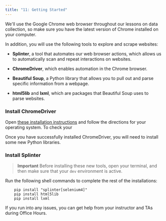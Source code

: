 ```yaml
---
title: "11: Getting Started"
---
```


<img style="display: none;" src="https://static.bc-edx.com/data/dl-1-2/m11/lms/img/banner.jpg" alt="lesson banner" />

We'll use the Google Chrome web browser throughout our lessons on data collection, so make sure you have the latest version of Chrome installed on your computer.

In addition, you will use the following tools to explore and scrape websites:

* **Splinter**, a tool that automates our web browser actions, which allows us to automatically scan and repeat interactions on websites.

* **ChromeDriver**, which enables automation in the Chrome browser.

* **Beautiful Soup**, a Python library that allows you to pull out and parse specific information from a webpage.

* **html5lib** and **lxml**, which are packages that Beautiful Soup uses to parse websites.

### Install ChromeDriver

Open [these installation instructions](https://splinter.readthedocs.io/en/latest/install/external.html) and follow the directions for your operating system. To check your 

Once you have successfully installed ChromeDriver, you will need to install some new Python libraries.

### Install Splinter

> **Important** Before installing these new tools, open your terminal, and then make sure that your `dev` environment is active.

Run the following shell commands to complete the rest of the installations:

```shell
    pip install "splinter[selenium4]"
    pip install html5lib
    pip install lxml
```

If you run into any issues, you can get help from your instructor and TAs during Office Hours.
